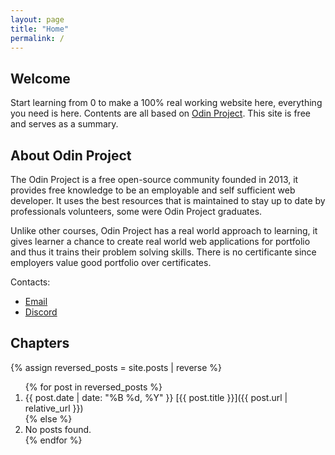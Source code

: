 ```yaml
---
layout: page
title: "Home"
permalink: /
---
```


## Welcome

Start learning from 0 to make a 100% real working website here, everything you need is here. Contents are all based on [Odin Project](https://www.theodinproject.com). This site is free and serves as a summary.

## About Odin Project

The Odin Project is a free open-source community founded in 2013, it provides free knowledge to be an employable and self sufficient web developer. It uses the best resources that is maintained to stay up to date by professionals volunteers, some were Odin Project graduates.

Unlike other courses, Odin Project has a real world approach to learning, it gives learner a chance to create real world web applications for portfolio and thus it trains their problem solving skills. There is no certificante since employers value good portfolio over certificates.

Contacts:
- [Email](theodinprojectcontact@gmail.com)
- [Discord](https://discord.gg/fbFCkYabZB)

## Chapters

{% assign reversed_posts = site.posts | reverse %}
<ol>
{% for post in reversed_posts %}
  <li>{{ post.date | date: "%B %d, %Y" }} [{{ post.title }}]({{ post.url | relative_url }})</li>
{% else %}
  <li>No posts found.</li>
{% endfor %}
</ol>
